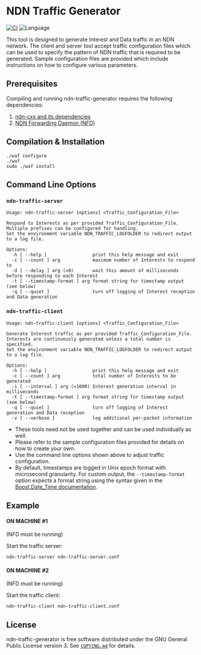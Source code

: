 # NDN Traffic Generator

[![CI](https://github.com/named-data/ndn-traffic-generator/actions/workflows/ci.yml/badge.svg)](https://github.com/named-data/ndn-traffic-generator/actions/workflows/ci.yml)
![Language](https://img.shields.io/badge/C%2B%2B-17-blue)

This tool is designed to generate Interest and Data traffic in an NDN network.
The client and server tool accept traffic configuration files which can be
used to specify the pattern of NDN traffic that is required to be generated.
Sample configuration files are provided which include instructions on how
to configure various parameters.

## Prerequisites

Compiling and running ndn-traffic-generator requires the following dependencies:

1. [ndn-cxx and its dependencies](https://docs.named-data.net/ndn-cxx/current/INSTALL.html)
2. [NDN Forwarding Daemon (NFD)](https://docs.named-data.net/NFD/current/INSTALL.html)

## Compilation & Installation

```shell
./waf configure
./waf
sudo ./waf install
```

## Command Line Options

### `ndn-traffic-server`

    Usage: ndn-traffic-server [options] <Traffic_Configuration_File>

    Respond to Interests as per provided Traffic_Configuration_File.
    Multiple prefixes can be configured for handling.
    Set the environment variable NDN_TRAFFIC_LOGFOLDER to redirect output to a log file.

    Options:
      -h [ --help ]                 print this help message and exit
      -c [ --count ] arg            maximum number of Interests to respond to
      -d [ --delay ] arg (=0)       wait this amount of milliseconds before responding to each Interest
      -t [ --timestamp-format ] arg format string for timestamp output (see below)
      -q [ --quiet ]                turn off logging of Interest reception and Data generation

### `ndn-traffic-client`

    Usage: ndn-traffic-client [options] <Traffic_Configuration_File>

    Generate Interest traffic as per provided Traffic_Configuration_File.
    Interests are continuously generated unless a total number is specified.
    Set the environment variable NDN_TRAFFIC_LOGFOLDER to redirect output to a log file.

    Options:
      -h [ --help ]                 print this help message and exit
      -c [ --count ] arg            total number of Interests to be generated
      -i [ --interval ] arg (=1000) Interest generation interval in milliseconds
      -t [ --timestamp-format ] arg format string for timestamp output (see below)
      -q [ --quiet ]                turn off logging of Interest generation and Data reception
      -v [ --verbose ]              log additional per-packet information

* These tools need not be used together and can be used individually as well.
* Please refer to the sample configuration files provided for details on how to create your own.
* Use the command line options shown above to adjust traffic configuration.
* By default, timestamps are logged in Unix epoch format with microsecond granularity.
  For custom output, the `--timestamp-format` option expects a format string using the syntax given in the
  [Boost.Date_Time documentation](https://www.boost.org/doc/libs/1_71_0/doc/html/date_time/date_time_io.html#date_time.format_flags).

## Example

#### ON MACHINE #1

(NFD must be running)

Start the traffic server:

```shell
ndn-traffic-server ndn-traffic-server.conf
```

#### ON MACHINE #2

(NFD must be running)

Start the traffic client:

```shell
ndn-traffic-client ndn-traffic-client.conf
```

## License

ndn-traffic-generator is free software distributed under the GNU General Public License version 3.
See [`COPYING.md`](COPYING.md) for details.
